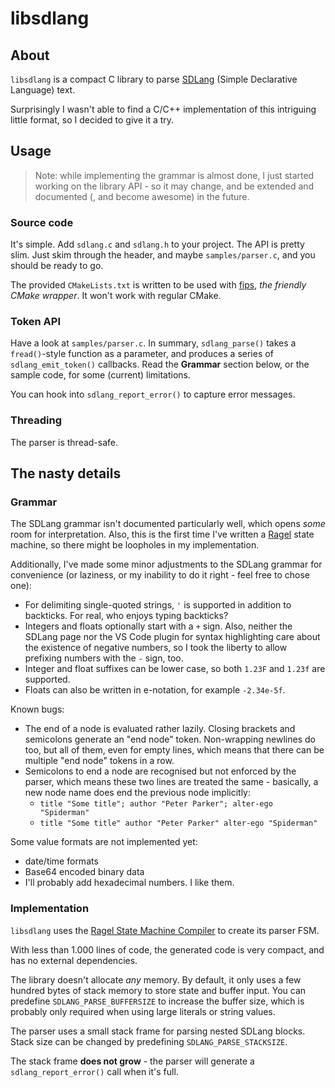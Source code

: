 # libsdlang

## About

`libsdlang` is a compact C library to parse [SDLang](http://sdlang.org/) (Simple Declarative Language) text.

Surprisingly I wasn't able to find a C/C++ implementation of this intriguing little format, so I decided to give it a try.

## Usage

> Note: while implementing the grammar is almost done, I just started working on the library API - so it may change, and be extended and documented (, and become awesome) in the future.

### Source code

It's simple. Add `sdlang.c` and `sdlang.h` to your project. The API is pretty slim. Just skim through the header, and maybe `samples/parser.c`, and you should be ready to go.

The provided `CMakeLists.txt` is written to be used with [fips](http://floooh.github.io/fips/index.html), *the friendly CMake wrapper*. It won't work with regular CMake.

### Token API

Have a look at `samples/parser.c`. In summary, `sdlang_parse()` takes a `fread()`-style function as a parameter, and produces a series of `sdlang_emit_token()` callbacks. Read the **Grammar** section below, or the sample code, for some (current) limitations.

You can hook into `sdlang_report_error()` to capture error messages.

### Threading

The parser is thread-safe.

## The nasty details

### Grammar

The SDLang grammar isn't documented particularly well, which opens *some* room for interpretation. Also, this is the first time I've written a [Ragel](http://www.colm.net/open-source/ragel/) state machine, so there might be loopholes in my implementation.

Additionally, I've made some minor adjustments to the SDLang grammar for convenience (or laziness, or my inability to do it right - feel free to chose one):

- For delimiting single-quoted strings, `'` is supported in addition to backticks. For real, who enjoys typing backticks?
- Integers and floats optionally start with a `+` sign. Also, neither the SDLang page nor the VS Code plugin for syntax highlighting care about the existence of negative numbers, so I took the liberty to allow prefixing numbers with the `-` sign, too.
- Integer and float suffixes can be lower case, so both `1.23F` and `1.23f` are supported.
- Floats can also be written in e-notation, for example `-2.34e-5f`.

Known bugs:

- The end of a node is evaluated rather lazily. Closing brackets and semicolons generate an "end node" token. Non-wrapping newlines do too, but all of them, even for empty lines, which means that there can be multiple "end node" tokens in a row.
- Semicolons to end a node are recognised but not enforced by the parser, which means these two lines are treated the same - basically, a new node name does end the previous node implicitly:
  - `title "Some title"; author "Peter Parker"; alter-ego "Spiderman"`
  - `title "Some title" author "Peter Parker" alter-ego "Spiderman"`

Some value formats are not implemented yet:

- date/time formats
- Base64 encoded binary data
- I'll probably add hexadecimal numbers. I like them.

### Implementation

`libsdlang` uses the [Ragel State Machine Compiler](http://www.colm.net/open-source/ragel/) to create its parser FSM.

With less than 1.000 lines of code, the generated code is very compact, and has no external dependencies.

The library doesn't allocate *any* memory. By default, it only uses a few hundred bytes of stack memory to store state and buffer input. You can predefine `SDLANG_PARSE_BUFFERSIZE` to increase the buffer size, which is probably only required when using large literals or string values.

The parser uses a small stack frame for parsing nested SDLang blocks. Stack size can be changed by predefining `SDLANG_PARSE_STACKSIZE`.

The stack frame **does not grow** - the parser will generate a `sdlang_report_error()` call when it's full.
